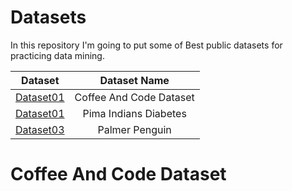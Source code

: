 # Datasets

In this repository I'm going to put some of Best public datasets for practicing data mining.

| Dataset| Dataset Name |
| :---:   | :---: |
| [Dataset01](https://pages.github.com/) | Coffee And Code Dataset|
| [Dataset01](https://pages.github.com/) | Pima Indians Diabetes|
| [Dataset03](https://pages.github.com/) | Palmer Penguin|

# Coffee And Code Dataset
